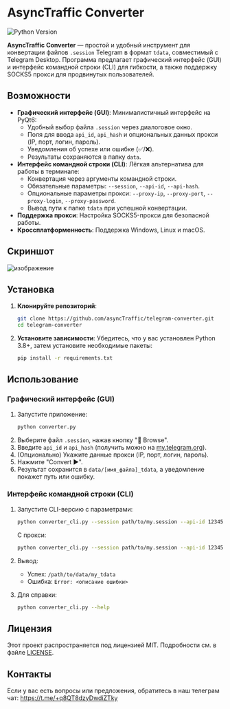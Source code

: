 # AsyncTraffic Converter

![Python Version](https://img.shields.io/badge/python-3.10%2B-blue)

**AsyncTraffic Converter** — простой и удобный инструмент для конвертации файлов `.session` Telegram в формат `tdata`, совместимый с Telegram Desktop. Программа предлагает графический интерфейс (GUI) и интерфейс командной строки (CLI) для гибкости, а также поддержку SOCKS5 прокси для продвинутых пользователей.

## Возможности

- **Графический интерфейс (GUI)**: Минималистичный интерфейс на PyQt6:
  - Удобный выбор файла `.session` через диалоговое окно.
  - Поля для ввода `api_id`, `api_hash` и опциональных данных прокси (IP, порт, логин, пароль).
  - Уведомления об успехе или ошибке (✅/❌).
  - Результаты сохраняются в папку `data`.
- **Интерфейс командной строки (CLI)**: Лёгкая альтернатива для работы в терминале:
  - Конвертация через аргументы командной строки.
  - Обязательные параметры: `--session`, `--api-id`, `--api-hash`.
  - Опциональные параметры прокси: `--proxy-ip`, `--proxy-port`, `--proxy-login`, `--proxy-password`.
  - Вывод пути к папке `tdata` при успешной конвертации.
- **Поддержка прокси**: Настройка SOCKS5-прокси для безопасной работы.
- **Кроссплатформенность**: Поддержка Windows, Linux и macOS.

## Скриншот

![изображение](https://github.com/user-attachments/assets/e2ec19d6-0255-4411-81b5-0cd7dac240b7)


## Установка

1. **Клонируйте репозиторий**:
   ```bash
   git clone https://github.com/asyncTraffic/telegram-converter.git
   cd telegram-converter
   ```

2. **Установите зависимости**:
   Убедитесь, что у вас установлен Python 3.8+, затем установите необходимые пакеты:
   ```bash
   pip install -r requirements.txt
   ```

## Использование

### Графический интерфейс (GUI)

1. Запустите приложение:
   ```bash
   python converter.py
   ```
2. Выберите файл `.session`, нажав кнопку "📂 Browse".
3. Введите `api_id` и `api_hash` (получить можно на [my.telegram.org](https://my.telegram.org)).
4. (Опционально) Укажите данные прокси (IP, порт, логин, пароль).
5. Нажмите "Convert ▶️".
6. Результат сохранится в `data/[имя_файла]_tdata`, а уведомление покажет путь или ошибку.

### Интерфейс командной строки (CLI)

1. Запустите CLI-версию с параметрами:
   ```bash
   python converter_cli.py --session path/to/my.session --api-id 123456 --api-hash abcdef1234567890
   ```
   С прокси:
   ```bash
   python converter_cli.py --session path/to/my.session --api-id 123456 --api-hash abcdef1234567890 --proxy-ip 192.168.1.1 --proxy-port 8080 --proxy-login user --proxy-password pass
   ```
2. Вывод:
   - Успех: `/path/to/data/my_tdata`
   - Ошибка: `Error: <описание ошибки>`

3. Для справки:
   ```bash
   python converter_cli.py --help
   ```

## Лицензия

Этот проект распространяется под лицензией MIT. Подробности см. в файле [LICENSE](LICENSE).

## Контакты

Если у вас есть вопросы или предложения, обратитесь в наш телеграм чат: https://t.me/+q8QT8dzyDwdiZTky
